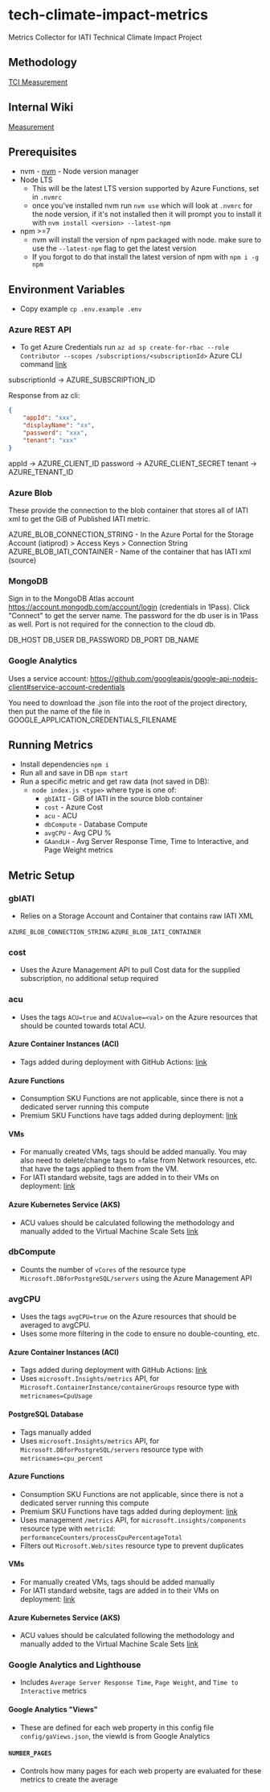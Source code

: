 # tech-climate-impact-metrics

Metrics Collector for IATI Technical Climate Impact Project

## Methodology

[TCI Measurement](https://docs.google.com/document/d/1GT5nm8Hm-PcBFujEQ_W4en1U-ueVrndxSfZqQ-CYSCA/edit?usp=sharing)

## Internal Wiki

[Measurement](https://github.com/IATI/IATI-Internal-Wiki/blob/main/Technical-Climate-Impact/Measurement.md)

## Prerequisites

-   nvm - [nvm](https://github.com/nvm-sh/nvm) - Node version manager
-   Node LTS
    -   This will be the latest LTS version supported by Azure Functions, set in `.nvmrc`
    -   once you've installed nvm run `nvm use` which will look at `.nvmrc` for the node version, if it's not installed then it will prompt you to install it with `nvm install <version> --latest-npm`
-   npm >=7
    -   nvm will install the version of npm packaged with node. make sure to use the `--latest-npm` flag to get the latest version
    -   If you forgot to do that install the latest version of npm with `npm i -g npm`

## Environment Variables

-   Copy example `cp .env.example .env`

### Azure REST API

-   To get Azure Credentials run `az ad sp create-for-rbac --role Contributor --scopes /subscriptions/<subscriptionId>` Azure CLI command [link](https://blog.jongallant.com/2021/02/azure-rest-apis-postman-2021/)

subscriptionId -> AZURE_SUBSCRIPTION_ID

Response from az cli:

```json
{
    "appId": "xxx",
    "displayName": "xx",
    "password": "xxx",
    "tenant": "xxx"
}
```

appId -> AZURE_CLIENT_ID
password -> AZURE_CLIENT_SECRET
tenant -> AZURE_TENANT_ID

### Azure Blob

These provide the connection to the blob container that stores all of IATI xml to get the GiB of Published IATI metric.

AZURE_BLOB_CONNECTION_STRING - In the Azure Portal for the Storage Account (iatiprod) > Access Keys > Connection String
AZURE_BLOB_IATI_CONTAINER - Name of the container that has IATI xml (source)

### MongoDB

Sign in to the MongoDB Atlas account https://account.mongodb.com/account/login (credentials in 1Pass). Click "Connect" to get the server name. The password for the db user is in 1Pass as well. Port is not required for the connection to the cloud db.

DB_HOST
DB_USER
DB_PASSWORD
DB_PORT
DB_NAME

### Google Analytics

Uses a service account: https://github.com/googleapis/google-api-nodejs-client#service-account-credentials

You need to download the .json file into the root of the project directory, then put the name of the file in GOOGLE_APPLICATION_CREDENTIALS_FILENAME

## Running Metrics

-   Install dependencies `npm i`
-   Run all and save in DB `npm start`
-   Run a specific metric and get raw data (not saved in DB):
    -   `node index.js <type>` where type is one of:
        -   `gbIATI` - GiB of IATI in the source blob container
        -   `cost` - Azure Cost
        -   `acu` - ACU
        -   `dbCompute` - Database Compute
        -   `avgCPU` - Avg CPU %
        -   `GAandLH` - Avg Server Response Time, Time to Interactive, and Page Weight metrics

## Metric Setup

### gbIATI

-   Relies on a Storage Account and Container that contains raw IATI XML

`AZURE_BLOB_CONNECTION_STRING`
`AZURE_BLOB_IATI_CONTAINER`

### cost

-   Uses the Azure Management API to pull Cost data for the supplied subscription, no additional setup required

### acu

-   Uses the tags `ACU=true` and `ACUvalue=<val>` on the Azure resources that should be counted towards total ACU.

#### Azure Container Instances (ACI)

-   Tags added during deployment with GitHub Actions: [link](https://github.com/IATI/refresher/blob/ca8e17c363d4b00bbf3638b3b41a97c533be04e9/.github/workflows/develop.yml#L134-L138)

#### Azure Functions

-   Consumption SKU Functions are not applicable, since there is not a dedicated server running this compute
-   Premium SKU Functions have tags added during deployment: [link](https://github.com/IATI/js-validator-api/blob/d0f8caca9dcde8e35224d3dd72af815debde563d/.github/workflows/develop-func-deploy.yml#L150-L159)

#### VMs

-   For manually created VMs, tags should be added manually. You may also need to delete/change tags to =false from Network resources, etc. that have the tags applied to them from the VM.
-   For IATI standard website, tags are added in to their VMs on deployment: [link](https://github.com/IATI/IATI-Standard-Website/blob/ca319d6567a0ab450a661cebb76370e72d50fd1f/.github/workflows/workflow.yml#L173-L177)

#### Azure Kubernetes Service (AKS)

-   ACU values should be calculated following the methodology and manually added to the Virtual Machine Scale Sets [link](https://portal.azure.com/#view/HubsExtension/BrowseResourceBlade/resourceType/Microsoft.Compute%2FvirtualMachineScaleSets)

### dbCompute

-   Counts the number of `vCores` of the resource type `Microsoft.DBforPostgreSQL/servers` using the Azure Management API

### avgCPU

-   Uses the tags `avgCPU=true` on the Azure resources that should be averaged to avgCPU.
-   Uses some more filtering in the code to ensure no double-counting, etc.

#### Azure Container Instances (ACI)

-   Tags added during deployment with GitHub Actions: [link](https://github.com/IATI/refresher/blob/ca8e17c363d4b00bbf3638b3b41a97c533be04e9/.github/workflows/develop.yml#L134-L138)
-   Uses `microsoft.Insights/metrics` API, for `Microsoft.ContainerInstance/containerGroups` resource type with `metricnames=CpuUsage`

#### PostgreSQL Database

-   Tags manually added
-   Uses `microsoft.Insights/metrics` API, for `Microsoft.DBforPostgreSQL/servers` resource type with `metricnames=cpu_percent`

#### Azure Functions

-   Consumption SKU Functions are not applicable, since there is not a dedicated server running this compute
-   Premium SKU Functions have tags added during deployment: [link](https://github.com/IATI/js-validator-api/blob/d0f8caca9dcde8e35224d3dd72af815debde563d/.github/workflows/develop-func-deploy.yml#L150-L159)
-   Uses management `/metrics` API, for `microsoft.insights/components` resource type with `metricId`: `performanceCounters/processCpuPercentageTotal`
-   Filters out `Microsoft.Web/sites` resource type to prevent duplicates

#### VMs

-   For manually created VMs, tags should be added manually
-   For IATI standard website, tags are added in to their VMs on deployment: [link](https://github.com/IATI/IATI-Standard-Website/blob/ca319d6567a0ab450a661cebb76370e72d50fd1f/.github/workflows/workflow.yml#L173-L177)

#### Azure Kubernetes Service (AKS)

-   ACU values should be calculated following the methodology and manually added to the Virtual Machine Scale Sets [link](https://portal.azure.com/#view/HubsExtension/BrowseResourceBlade/resourceType/Microsoft.Compute%2FvirtualMachineScaleSets)

### Google Analytics and Lighthouse

-   Includes `Average Server Response Time`, `Page Weight`, and `Time to Interactive` metrics

#### Google Analytics "Views"

-   These are defined for each web property in this config file `config/gaViews.json`, the viewId is from Google Analytics

#### `NUMBER_PAGES`

-   Controls how many pages for each web property are evaluated for these metrics to create the average
